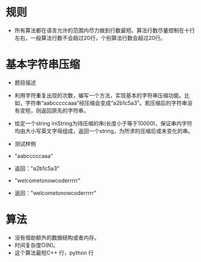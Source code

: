 # 规则

 - 所有算法都在语言允许的范围内尽力做到行数最短。算法行数尽量控制在十行左右，一般算法行数不会超过20行，个别算法行数会超过20行。


# 基本字符串压缩
 - 题目描述
 - 利用字符重复出现的次数，编写一个方法，实现基本的字符串压缩功能。比如，字符串“aabcccccaaa”经压缩会变成“a2b1c5a3”。若压缩后的字符串没有变短，则返回原先的字符串。

 - 给定一个string iniString为待压缩的串(长度小于等于10000)，保证串内字符均由大小写英文字母组成，返回一个string，为所求的压缩后或未变化的串。

 - 测试样例
 - "aabcccccaaa"
 - 返回："a2b1c5a3"
 - "welcometonowcoderrrrr"
 - 返回："welcometonowcoderrrrr"

# 算法
 - 没有借助额外的数据结构或者内存。
 - 时间复杂度O(N)。
 - 这个算法最短C++ 行，python 行